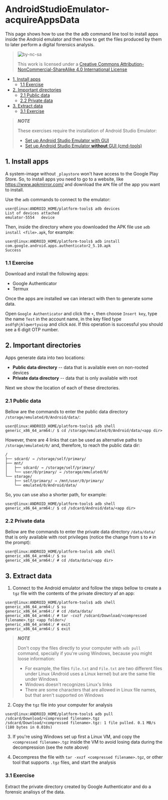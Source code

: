 # AndroidStudioEmulator-acquireAppsData <!-- omit in toc -->

This page shows how to use the the adb command line tool to install apps inside the Android emulator and then how to get the files produced by them to later perform a digital forensics analysis.

> ![by-nc-sa](https://i.creativecommons.org/l/by-nc-sa/4.0/88x31.png)
> 
> This work is licensed under a [Creative Commons Attribution-NonCommercial-ShareAlike 4.0 International License](http://creativecommons.org/licenses/by-nc-sa/4.0/)

- [1. Install apps](#1-install-apps)
  - [1.1 Exercise](#11-exercise)
- [2. Important directories](#2-important-directories)
  - [2.1 Public data](#21-public-data)
  - [2.2 Private data](#22-private-data)
- [3. Extract data](#3-extract-data)
  - [3.1 Exercise](#31-exercise)


> ***NOTE***
> 
> These exercises require the installation of Android Studio Emulator:
> 
> - [Set up Android Studio Emulator with GUI](https://labcif.github.io/AndroidStudioEmulator-GUIconfig/)
> - [Set up Android Studio Emulator **without** GUI (cmd-tools)](https://labcif.github.io/AndroidStudioEmulator-cmdConfig/#5-exercise)


## 1. Install apps

A system-image without `_playstore` won't have access to the Google Play Store. So, to install apps you need to go to a website, like <https://www.apkmirror.com/> and download the `APK` file of the app you want to install.

Use the `adb` commands to connect to the emulator:

```console
user@linux:ANDROID_HOME/platform-tools$ adb devices
List of devices attached
emulator-5554   device
```

Then, inside the directory where you downloaded the APK file use `adb install <file>.apk`, for example:

```console
user@linux:ANDROID_HOME/platform-tools$ adb install com.google.android.apps.authenticator2_5.10.apk
Success
```

### 1.1 Exercise

Download and install the following apps:

- Google Authenticator
- Termux

Once the apps are installed we can interact with then to generate some data.

Open `Google Authenticator` and click the `+`, then choose `Insert key`, type the name `Test` in the account name,  in the key filed type `asdfghjklqwertyuiop` and click `Add`. If this operation is successful you should see a 6 digit OTP number.

## 2. Important directories

Apps generate data into two locations:

- **Public data directory** -- data that is available even on non-rooted devices
- **Private data directory** -- data that is only available with root

Next we show the location of each of these directories.

### 2.1 Public data

Bellow are the commands to enter the public data directory `/storage/emulated/0/Android/data/`:

```console
user@linux:ANDROID_HOME/platform-tools$ adb shell
generic_x86_64_arm64:/ $ cd /storage/emulated/0/Android/data/<app dir>
```

However, there are 4 links that can be used as alternative paths to `/storage/emulated/0/` and, therefore, to reach the public data dir:

```text
/
├── sdcard/ → /storage/self/primary/
├── mnt/
│   ├── sdcard/ → /storage/self/primary/
│   └── user/0/primary/ → /storage/emulated/0/
└── storage/
    ├── self/primary/ → /mnt/user/0/primary/
    └── emulated/0/Android/data/
```

So, you can use also a shorter path, for example:

```console
user@linux:ANDROID_HOME/platform-tools$ adb shell
generic_x86_64_arm64:/ $ cd /sdcard/Android/data/<app dir>
```

### 2.2 Private data

Bellow are the commands to enter the private data directory `/data/data/` that is only available with root privileges (notice the change from `$` to `#` in the prompt):

```console
user@linux:ANDROID_HOME/platform-tools$ adb shell
generic_x86_64_arm64:/ $ su
generic_x86_64_arm64:/ # cd /data/data/<app dir>
```

## 3. Extract data

1. Connect to the Android emulator and follow the steps bellow to create a `tgz` file with the contents of the private directory af an app:

```console
user@linux:ANDROID_HOME/platform-tools$ adb shell
generic_x86_64_arm64:/ $ su
generic_x86_64_arm64:/ # cd /data/data/
generic_x86_64_arm64:/ # tar -cvzf /sdcard/Download/<compressed filename>.tgz <app folder>/
generic_x86_64_arm64:/ # exit
generic_x86_64_arm64:/ $ exit
```

> **_NOTE_**
>
> Don't copy the files directly to your computer with `adb pull` command, specially if you're using Windows, because you might loose information:
> 
> - For example, the files `file.txt` and `File.txt` are two different files under Linux (Android uses a Linux kernel) but are the same file under Windows
> - Windows doesn't recognizes Linux's links
> - There are some characters that are allowed in Linux file names, but that aren't supported on Windows

2. Copy the `tgz` file into your computer for analysis

```console
user@linux:ANDROID_HOME/platform-tools$ adb pull /sdcard/Download/<compressed filename>.tgz
/sdcard/Download/<compressed filename>.tgz: 1 file pulled. 0.1 MB/s (180 bytes in 0.010s)
```

3. If you're using Windows set up first a Linux VM, and copy the `<compressed filename>.tgz` inside the VM to avoid losing data during the decompression (see the note above)

4. Decompress the file with `tar -xvzf <compressed filename>.tgz`, or other tool that supports `.tgz` files, and start the analysis

### 3.1 Exercise

Extract the private directory created by Google Authenticator and do a forensic analisys of the data.
